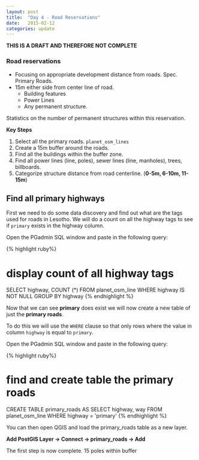 ```yaml
---
layout: post
title:  "Day 4 - Road Reservations"
date:   2015-02-12
categories: update
---
```

**THIS IS A DRAFT AND THEREFORE NOT COMPLETE**

### Road reservations
- Focusing on appropriate development distance from roads. Spec. Primary Roads.
- 15m either side from center line of road.
	- Building features
	- Power Lines
	- Any permanent structure.

Statistics on the number of permanent structures within this reservation.

**Key Steps**

1. Select all the primary roads. ```planet_osm_lines```
2. Create a 15m buffer around the roads.
3. Find all the buildings within the buffer zone.
4. Find all power lines (line, poles), sewer lines (line, manholes), trees, billboards.
5. Categorize structure distance from road centerline. (**0-5m, 6-10m, 11-15m**) 

## Find all primary highways
First we need to do some data discovery and find out what are the tags used for roads in Lesotho. We will do a count on all the highway tags to see if ```primary``` exists in the highway column.

Open the PGadmin SQL window and paste in the following query:

{% highlight ruby%}
# display count of all highway tags
SELECT highway, COUNT (*)
FROM planet_osm_line
WHERE highway IS NOT NULL
GROUP BY highway
{% endhighlight %}

Now that we can see **primary** does exist we will now create a new table of just the **primary roads**.

To do this we will use the ```WHERE``` clause so that only rows where the value in column ```highway``` is equal to ```primary```.

Open the PGadmin SQL window and paste in the following query:

{% highlight ruby%}
# find and create table the primary roads
CREATE TABLE primary_roads AS
SELECT highway, way
FROM planet_osm_line
WHERE highway = 'primary'
{% endhighlight %}

You can then open QGIS and load the primary_roads table as a new layer.

**Add PostGIS Layer -> Connect -> primary_roads -> Add**

The first step is now complete.
15 poles within buffer




